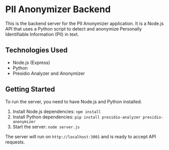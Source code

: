 # PII Anonymizer Backend

This is the backend server for the PII Anonymizer application. It is a Node.js API that uses a Python script to detect and anonymize Personally Identifiable Information (PII) in text.

## Technologies Used

* Node.js (Express)
* Python
* Presidio Analyzer and Anonymizer

## Getting Started

To run the server, you need to have Node.js and Python installed.

1.  Install Node.js dependencies:
    `npm install`
2.  Install Python dependencies:
    `pip install presidio-analyzer presidio-anonymizer`
3.  Start the server:
    `node server.js`

The server will run on `http://localhost:3001` and is ready to accept API requests.